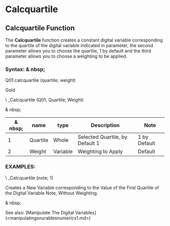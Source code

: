 # Calcquartile

## Calcquartile Function

The **Calcquartile** function creates a constant digital variable corresponding to the quartile of the digital variable indicated in parameter, the second parameter allows you to choose the quartile, 1 by default and the third parameter allows you to choose a weighting to be applied.

### Syntax: & nbsp;

Q01.calcquartile (quartile; weight)

Gold

\ _Calcquartile (Q01; Quartile; Weight)

& nbsp;

| & nbsp; | **name** | **type** | **Description** | **Note** |
| --- | --- | --- | --- | --- |
| &#49; | Quartile | Whole | Selected Quartile, by Default 1 | &#49; by Default |
| &#50; | Weight | Variable | Weighting to Apply | Default |

### EXAMPLES:

\ _Calcquartile (note; 1)

Creates a New Variable corresponding to the Value of the First Quartile of the Digital Variable Note, Without Weighting.

& nbsp;

See also: [Manipulate The Digital Variables] (<manipulatingsnurablesnumerics1.md>)